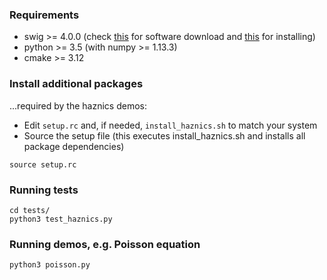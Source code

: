 ### Requirements
- swig >= 4.0.0 (check [this](http://www.swig.org/download.html) for software download and [this](https://github.com/swig/swig/wiki/Getting-Started) for installing)
- python >= 3.5 (with numpy >= 1.13.3)
- cmake >= 3.12

### Install additional packages 
...required by the haznics demos: 
- Edit `setup.rc` and, if needed, `install_haznics.sh` to match your system
- Source the setup file (this executes install_haznics.sh and installs all package dependencies)
```
source setup.rc
```

### Running tests
```
cd tests/
python3 test_haznics.py
```

### Running demos, e.g. Poisson equation
```
python3 poisson.py
```
